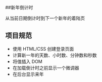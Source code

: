##新年倒计时

从当前日期倒计时到下一个新年的着陆页

## 项目规范

- 使用 HTML/CSS 创建登录页面
- 计算新一年的天数、小时数、分钟数和秒数
- 将值插入 DOM
- 在加载倒计时之前显示一个微调器
- 在后台显示来年